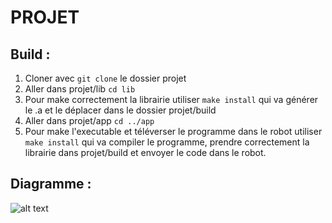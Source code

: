 
# PROJET

## Build :
1. Cloner avec `git clone` le dossier projet
2. Aller dans projet/lib `cd lib`
3. Pour make correctement la librairie utiliser `make install` qui va générer le .a et le déplacer dans le dossier projet/build
4. Aller dans projet/app `cd ../app`
5. Pour make l'executable et téléverser le programme dans le robot utiliser `make install` qui va compiler le programme, prendre correctement la librairie dans projet/build et envoyer le code dans le robot.

## Diagramme :
![alt text](/images/diagramme.png)
